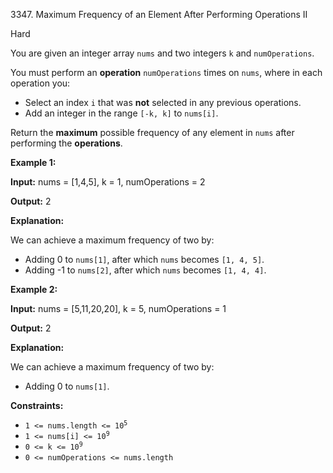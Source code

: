 3347\. Maximum Frequency of an Element After Performing Operations II

Hard

You are given an integer array `nums` and two integers `k` and `numOperations`.

You must perform an **operation** `numOperations` times on `nums`, where in each operation you:

*   Select an index `i` that was **not** selected in any previous operations.
*   Add an integer in the range `[-k, k]` to `nums[i]`.

Return the **maximum** possible frequency of any element in `nums` after performing the **operations**.

**Example 1:**

**Input:** nums = [1,4,5], k = 1, numOperations = 2

**Output:** 2

**Explanation:**

We can achieve a maximum frequency of two by:

*   Adding 0 to `nums[1]`, after which `nums` becomes `[1, 4, 5]`.
*   Adding -1 to `nums[2]`, after which `nums` becomes `[1, 4, 4]`.

**Example 2:**

**Input:** nums = [5,11,20,20], k = 5, numOperations = 1

**Output:** 2

**Explanation:**

We can achieve a maximum frequency of two by:

*   Adding 0 to `nums[1]`.

**Constraints:**

*   <code>1 <= nums.length <= 10<sup>5</sup></code>
*   <code>1 <= nums[i] <= 10<sup>9</sup></code>
*   <code>0 <= k <= 10<sup>9</sup></code>
*   `0 <= numOperations <= nums.length`